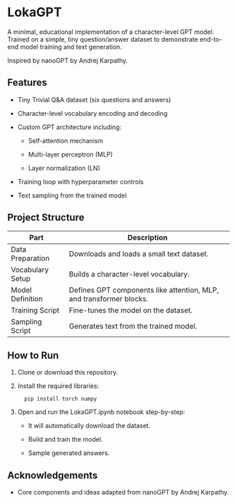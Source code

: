 # LokaGPT

A minimal, educational implementation of a character-level GPT model.
Trained on a simple, tiny question/answer dataset to demonstrate end-to-end model training and text generation.

Inspired by nanoGPT by Andrej Karpathy.
## Features

 * Tiny Trivial Q&A dataset (six questions and answers)

 * Character-level vocabulary encoding and decoding

 * Custom GPT architecture including:

     * Self-attention mechanism

     * Multi-layer perceptron (MLP)

     * Layer normalization (LN)

 * Training loop with hyperparameter controls

 * Text sampling from the trained model

## Project Structure
|Part |	Description|
| --- | --- |
|Data Preparation |	Downloads and loads a small text dataset.|
|Vocabulary Setup	|Builds a character-level vocabulary.|
|Model Definition	|Defines GPT components like attention, MLP, and transformer blocks.|
|Training Script	|Fine-tunes the model on the dataset.|
|Sampling Script	|Generates text from the trained model.|
## How to Run

 1. Clone or download this repository.

 2. Install the required libraries:

          pip install torch numpy

 3. Open and run the LokaGPT.ipynb notebook step-by-step:
   
      *  It will automatically download the dataset.
   
      *  Build and train the model.
   
      *  Sample generated answers.

## Acknowledgements

* Core components and ideas adapted from nanoGPT by Andrej Karpathy.
